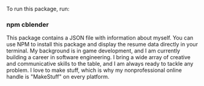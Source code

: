To run this package, run:

### npm cblender

This package contains a JSON file with information about myself. You can use NPM to install this package and display the resume data directly in your terminal. My background is in game development, and I am currently building a career in software engineering. I bring a wide array of creative and communicative skills to the table, and I am always ready to tackle any problem. I love to make stuff, which is why my nonprofessional online handle is "MakeStuff" on every platform.
